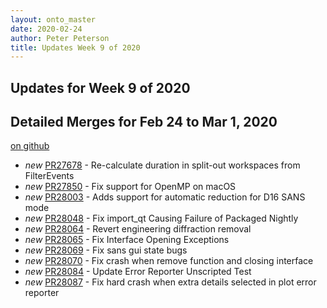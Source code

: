 ```yaml
---
layout: onto_master
date: 2020-02-24
author: Peter Peterson
title: Updates Week 9 of 2020
---
```

Updates for Week 9 of 2020
--------------------------

Detailed Merges for Feb 24 to Mar 1, 2020
-----------------------------------------
[on github](https://github.com/mantidproject/mantid/pulls?q=is%3Apr+merged%3A2020-02-25..2020-03-01)

* *new* [PR27678](https://github.com/mantidproject/mantid/pull/27678) - Re-calculate duration in split-out workspaces from FilterEvents
* *new* [PR27850](https://github.com/mantidproject/mantid/pull/27850) - Fix support for OpenMP on macOS
* *new* [PR28003](https://github.com/mantidproject/mantid/pull/28003) - Adds support for automatic reduction for D16 SANS mode
* *new* [PR28048](https://github.com/mantidproject/mantid/pull/28048) - Fix import_qt Causing Failure of Packaged Nightly
* *new* [PR28064](https://github.com/mantidproject/mantid/pull/28064) - Revert engineering diffraction removal
* *new* [PR28065](https://github.com/mantidproject/mantid/pull/28065) - Fix Interface Opening Exceptions
* *new* [PR28069](https://github.com/mantidproject/mantid/pull/28069) - Fix sans gui state bugs
* *new* [PR28070](https://github.com/mantidproject/mantid/pull/28070) - Fix crash when remove function and closing interface
* *new* [PR28084](https://github.com/mantidproject/mantid/pull/28084) - Update Error Reporter Unscripted Test
* *new* [PR28087](https://github.com/mantidproject/mantid/pull/28087) - Fix hard crash when extra details selected in plot error reporter

